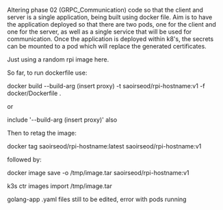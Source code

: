 Altering phase 02 (GRPC_Communication) code so that the client and server is a single application, being built using docker file. Aim is to have the application deployed so that there are two pods, one for the client and one for the server, as well as a single service that will be used for communication. Once the application is deployed within k8's, the secrets can be mounted to a pod which will replace the generated certificates.

Just using a random rpi image here.

So far, to run dockerfile use:

docker build --build-arg (insert proxy) -t saoirseod/rpi-hostname:v1 -f docker/Dockerfile .

or

include '--build-arg (insert proxy)' also

Then to retag the image:

docker tag saoirseod/rpi-hostname:latest saoirseod/rpi-hostname:v1

followed by:

docker image save -o /tmp/image.tar saoirseod/rpi-hostname:v1

k3s ctr images import /tmp/image.tar

golang-app .yaml files still to be edited, error with pods running
